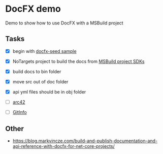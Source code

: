 # DocFX demo
Demo to show how to use DocFX with a MSBuild project

## Tasks
- [x] begin with [docfx-seed sample](https://github.com/docascode/docfx-seed)
- [x] NoTargets project to build the docs from [MSBuild project SDKs](https://github.com/microsoft/MSBuildSdks)
- [x] build docs to bin folder
- [x] move src out of doc folder
- [x] api yml files should be in obj folder
- [ ] [arc42](https://github.com/arc42/arc42-template/)
- [ ] [GitInfo](https://github.com/kzu/GitInfo)


## Other

- https://blog.markvincze.com/build-and-publish-documentation-and-api-reference-with-docfx-for-net-core-projects/
